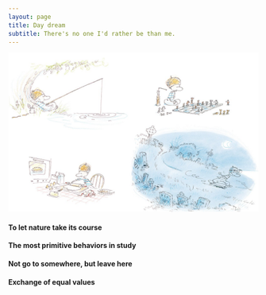 ```yaml
---
layout: page
title: Day dream
subtitle: There's no one I'd rather be than me.
---
```


![Alt text](/img/boy.jpg)


#### To let nature take its course
#### The most primitive behaviors in study
#### Not go to somewhere, but leave here
#### Exchange of equal values







